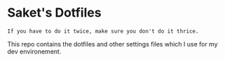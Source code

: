 # Saket's Dotfiles

`If you have to do it twice, make sure you don't do it thrice.`

This repo contains the dotfiles and other settings files which I use for my dev environement.